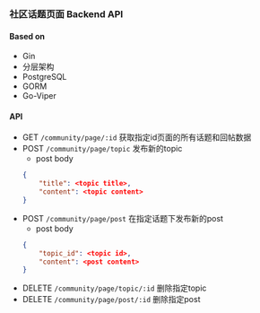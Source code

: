 ### 社区话题页面 Backend API

#### Based on
- Gin
- 分层架构
- PostgreSQL
- GORM
- Go-Viper

#### API
- GET ```/community/page/:id``` 获取指定id页面的所有话题和回帖数据
- POST ```/community/page/topic``` 发布新的topic
    - post body
    ```json
    {
        "title": <topic title>,
        "content": <topic content>
    }
    ```
- POST ```/community/page/post``` 在指定话题下发布新的post
    - post body 
    ```json
    {
        "topic_id": <topic id>,
        "content": <post content>
    }
    ```
- DELETE ```/community/page/topic/:id``` 删除指定topic
- DELETE ```/community/page/post/:id``` 删除指定post
